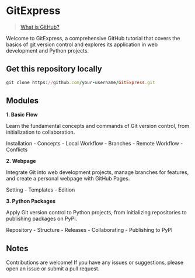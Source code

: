 # GitExpress

> [What is GitHub?](https://www.youtube.com/watch?v=pBy1zgt0XPc)

Welcome to GitExpress, a comprehensive GitHub tutorial that covers the basics of git version control and explores its application in web development and Python projects.



## Get this repository locally 

```ruby
git clone https://github.com/your-username/GitExpress.git
```


## Modules

**1. Basic Flow**

Learn the fundamental concepts and commands of Git version control, from initialization to collaboration.

Installation - Concepts - Local Workflow - Branches - Remote Workflow - Conflicts


**2. Webpage**

Integrate Git into web development projects, manage branches for features, and create a personal webpage with GitHub Pages.

Setting - Templates - Edition


**3. Python Packages**

Apply Git version control to Python projects, from initializing repositories to publishing packages on PyPI.

Repository - Structure - Releases - Collaborating - Publishing to PyPI



## Notes

Contributions are welcome! If you have any issues or suggestions, please open an issue or submit a pull request.
